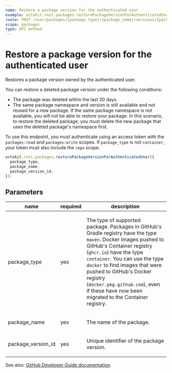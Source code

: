 ```yaml
---
name: Restore a package version for the authenticated user
example: octokit.rest.packages.restorePackageVersionForAuthenticatedUser({ package_type, package_name, package_version_id })
route: POST /user/packages/{package_type}/{package_name}/versions/{package_version_id}/restore
scope: packages
type: API method
---
```


# Restore a package version for the authenticated user

Restores a package version owned by the authenticated user.

You can restore a deleted package version under the following conditions:

- The package was deleted within the last 30 days.
- The same package namespace and version is still available and not reused for a new package. If the same package namespace is not available, you will not be able to restore your package. In this scenario, to restore the deleted package, you must delete the new package that uses the deleted package's namespace first.

To use this endpoint, you must authenticate using an access token with the `packages:read` and `packages:write` scopes. If `package_type` is not `container`, your token must also include the `repo` scope.

```js
octokit.rest.packages.restorePackageVersionForAuthenticatedUser({
  package_type,
  package_name,
  package_version_id,
});
```

## Parameters

<table>
  <thead>
    <tr>
      <th>name</th>
      <th>required</th>
      <th>description</th>
    </tr>
  </thead>
  <tbody>
    <tr><td>package_type</td><td>yes</td><td>

The type of supported package. Packages in GitHub's Gradle registry have the type `maven`. Docker images pushed to GitHub's Container registry (`ghcr.io`) have the type `container`. You can use the type `docker` to find images that were pushed to GitHub's Docker registry (`docker.pkg.github.com`), even if these have now been migrated to the Container registry.

</td></tr>
<tr><td>package_name</td><td>yes</td><td>

The name of the package.

</td></tr>
<tr><td>package_version_id</td><td>yes</td><td>

Unique identifier of the package version.

</td></tr>
  </tbody>
</table>

See also: [GitHub Developer Guide documentation](https://docs.github.com/rest/reference/packages#restore-a-package-version-for-the-authenticated-user).
